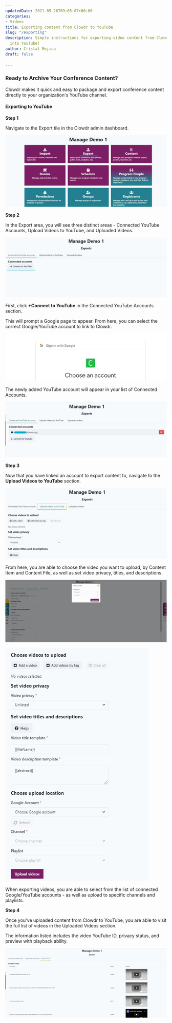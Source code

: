 ```yaml
---
updatedDate: 2021-05-26T09:05:07+00:00
categories:
- Videos
title: Exporting content from Clowdr to YouTube
slug: "/exporting"
description: Simple instructions for exporting video content from Clowdr directly
  into YouTube!
author: Cristal Mojica
draft: false

---
```

### Ready to Archive Your Conference Content?

Clowdr makes it quick and easy to package and export conference content directly to your organization's YouTube channel. 

#### Exporting to YouTube

**Step 1**

Navigate to the Export tile in the Clowdr admin dashboard.

![](/images/export-1.jpg)

**Step 2**

In the Export area, you will see three distinct areas - Connected YouTube Accounts, Upload Videos to YouTube, and Uploaded Videos.

![](/images/export-2.jpg)

First, click **+Connect to YouTube** in the Connected YouTube Accounts section.

This will prompt a Google page to appear. From here, you can select the correct Google/YouTube account to link to Clowdr.

![](/images/export-3.jpg)

The newly added YouTube account will appear in your list of Connected Accounts.

![](/images/export-4.jpg)

**Step 3**

Now that you have linked an account to export content to, navigate to the **Upload Videos to YouTube** section.

![](/images/export-5.jpg)

From here, you are able to choose the video you want to upload, by Content Item and Content File, as well as set video privacy, titles, and descriptions.

![](/images/export-7a.jpg)

![](/images/export-6.jpg)

When exporting videos, you are able to select from the list of connected Google/YouTube accounts - as well as upload to specific channels and playlists.

**Step 4**

Once you've uploaded content from Clowdr to YouTube, you are able to visit the full list of videos in the Uploaded Videos section. 

The information listed includes the video YouTube ID, privacy status, and preview with playback ability. 

![](/images/export-7.jpg)